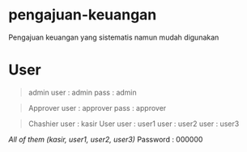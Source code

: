 # pengajuan-keuangan
 Pengajuan keuangan yang sistematis namun mudah digunakan

# User
> admin
user : admin
pass : admin

> Approver
user : approver
pass : approver

> Chashier
user : kasir
> User
user : user1
user : user2
user : user3

_All of them (kasir, user1, user2, user3)_
Password : 000000
